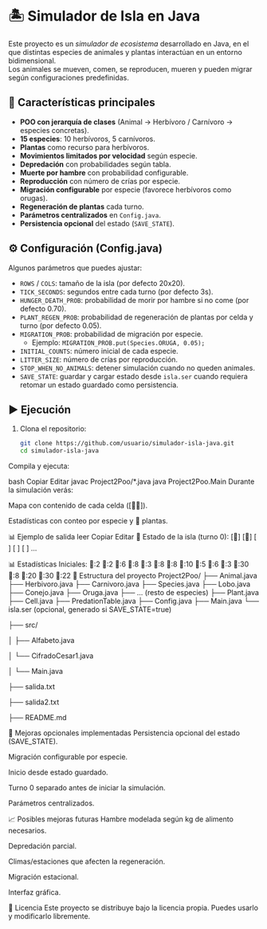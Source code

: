 # 🏝️ Simulador de Isla en Java

Este proyecto es un *simulador de ecosistema* desarrollado en Java, en el que distintas especies de animales y plantas interactúan en un entorno bidimensional.  
Los animales se mueven, comen, se reproducen, mueren y pueden migrar según configuraciones predefinidas.

## 📌 Características principales

- **POO con jerarquía de clases** (Animal → Herbívoro / Carnívoro → especies concretas).
- **15 especies**: 10 herbívoros, 5 carnívoros.
- **Plantas** como recurso para herbívoros.
- **Movimientos limitados por velocidad** según especie.
- **Depredación** con probabilidades según tabla.
- **Muerte por hambre** con probabilidad configurable.
- **Reproducción** con número de crías por especie.
- **Migración configurable** por especie (favorece herbívoros como orugas).
- **Regeneración de plantas** cada turno.
- **Parámetros centralizados** en `Config.java`.
- **Persistencia opcional** del estado (`SAVE_STATE`).

## ⚙️ Configuración (Config.java)

Algunos parámetros que puedes ajustar:

- `ROWS` / `COLS`: tamaño de la isla (por defecto 20x20).
- `TICK_SECONDS`: segundos entre cada turno (por defecto 3s).
- `HUNGER_DEATH_PROB`: probabilidad de morir por hambre si no come (por defecto 0.70).
- `PLANT_REGEN_PROB`: probabilidad de regeneración de plantas por celda y turno (por defecto 0.05).
- `MIGRATION_PROB`: probabilidad de migración por especie.
  - Ejemplo: `MIGRATION_PROB.put(Species.ORUGA, 0.05);`
- `INITIAL_COUNTS`: número inicial de cada especie.
- `LITTER_SIZE`: número de crías por reproducción.
- `STOP_WHEN_NO_ANIMALS`: detener simulación cuando no queden animales.
- `SAVE_STATE`: guardar y cargar estado desde `isla.ser` cuando requiera retomar un estado guardado como persistencia.

## ▶️ Ejecución

1. Clona el repositorio:
   ```bash
   git clone https://github.com/usuario/simulador-isla-java.git
   cd simulador-isla-java
Compila y ejecuta:

bash
Copiar
Editar
javac Project2Poo/*.java
java Project2Poo.Main
Durante la simulación verás:

Mapa con contenido de cada celda ([🐇🌿]).

Estadísticas con conteo por especie y 🌿 plantas.

📊 Ejemplo de salida
leer
Copiar
Editar
📍 Estado de la isla (turno 0):
[🌿] [🐇] [  ] [  ] [  ]
...

📊 Estadísticas Iniciales: 🐃:2 🐻:2 🐎:6 🦌:8 🐗:3 🐑:8 🐐:8 🐺:10 🐍:5 🦊:6 🦅:3 🐇:30 🦆:8 🐁:20 🐛:30 🌿:22
📂 Estructura del proyecto
Project2Poo/
├── Animal.java
├── Herbivoro.java
├── Carnivoro.java
├── Species.java
├── Lobo.java
├── Conejo.java
├── Oruga.java
├── ... (resto de especies)
├── Plant.java
├── Cell.java
├── PredationTable.java
├── Config.java
├── Main.java
└── isla.ser (opcional, generado si SAVE_STATE=true)

├── src/

│ ├── Alfabeto.java

│ └── CifradoCesar1.java

│ └── Main.java

├── salida.txt

├── salida2.txt

├── README.md

🚀 Mejoras opcionales implementadas
Persistencia opcional del estado (SAVE_STATE).

Migración configurable por especie.

Inicio desde estado guardado.

Turno 0 separado antes de iniciar la simulación.

Parámetros centralizados.

📈 Posibles mejoras futuras
Hambre modelada según kg de alimento necesarios.

Depredación parcial.

Climas/estaciones que afecten la regeneración.

Migración estacional.

Interfaz gráfica.

📜 Licencia
Este proyecto se distribuye bajo la licencia propia. Puedes usarlo y modificarlo libremente.

